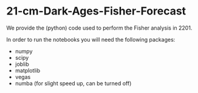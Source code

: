 # 21-cm-Dark-Ages-Fisher-Forecast
We provide the (python) code used to perform the Fisher analysis in 2201.

In order to run the notebooks you will need the following packages:
  - numpy
  - scipy
  - joblib
  - matplotlib
  - vegas
  - numba (for slight speed up, can be turned off)
